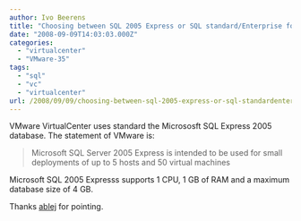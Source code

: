 ```yaml
---
author: Ivo Beerens
title: "Choosing between SQL 2005 Express or SQL standard/Enterprise for the VC database"
date: "2008-09-09T14:03:03.000Z"
categories: 
  - "virtualcenter"
  - "VMware-35"
tags: 
  - "sql"
  - "vc"
  - "virtualcenter"
url: /2008/09/09/choosing-between-sql-2005-express-or-sql-standardenterprise-for-the-vc-database/
---
```


VMware VirtualCenter uses standard the Micrososft SQL Express 2005 database. The statement of VMware is:

> Microsoft SQL Server 2005 Express is intended to be used for small deployments of up to 5 hosts and 50 virtual machines

Microsoft SQL 2005 Expresss supports 1 CPU, 1 GB of RAM and a maximum database size of 4 GB.

Thanks [ablej](http://communities.VMware.com/people/ablej) for pointing.



